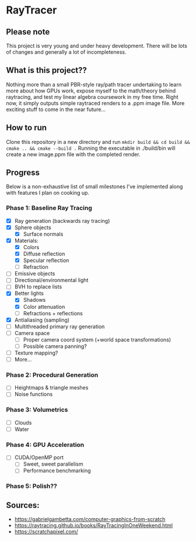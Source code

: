 # RayTracer
## Please note
This project is very young and under heavy development. There will be lots of changes
and generally a lot of incompleteness.

## What is this project??
Nothing more than a small PBR-style ray/path tracer undertaking to learn more about how GPUs work, expose myself to the
math/theory behind raytracing, and test my linear algebra coursework in my free time.
Right now, it simply outputs simple raytraced renders to a .ppm image file. More exciting
stuff to come in the near future...

## How to run
Clone this repository in a new directory and run
```mkdir build && cd build && cmake .. && cmake --build .```
Running the executable in ./build/bin will create a new image.ppm file with the
completed render.

## Progress
Below is a non-exhaustive list of small milestones I've implemented along with features I plan
on cooking up.

### Phase 1: Baseline Ray Tracing
- [X] Ray generation (backwards ray tracing)
- [X] Sphere objects
    - [X] Surface normals
- [X] Materials:
    - [X] Colors
    - [X] Diffuse reflection
    - [X] Specular reflection
    - [ ] Refraction
- [ ] Emissive objects
- [ ] Directional/environmental light
- [ ] BVH to replace lists
- [X] Better lights
  - [X] Shadows
  - [X] Color attenuation
  - [ ] Refractions + reflections
- [X] Antialiasing (sampling)
- [ ] Multithreaded primary ray generation
- [ ] Camera space
  - [ ] Proper camera coord system (+world space transformations)
  - [ ] Possible camera panning?
- [ ] Texture mapping?
- [ ] More...
### Phase 2: Procedural Generation
- [ ] Heightmaps & triangle meshes
- [ ] Noise functions
### Phase 3: Volumetrics
- [ ] Clouds
- [ ] Water
### Phase 4: GPU Acceleration
- [ ] CUDA/OpenMP port
  - [ ] Sweet, sweet parallelism
  - [ ] Performance benchmarking
### Phase 5: Polish??

## Sources:
- https://gabrielgambetta.com/computer-graphics-from-scratch
- https://raytracing.github.io/books/RayTracingInOneWeekend.html
- https://scratchapixel.com/
